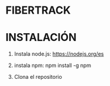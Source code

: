 # FIBERTRACK

# INSTALACIÓN
  
  1. Instala node.js: https://nodejs.org/es
     
  2. instala npm: npm install -g npm

 3. Clona el repositorio
          
